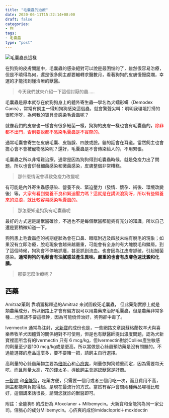 ```yaml
---
title: "毛囊蟲的治療"
date: 2020-06-11T15:22:14+08:00
draft: false
categories:
- 狗
tags:
- 毛囊蟲
type: "post"
---
```


![毛囊蟲長這樣](https://i1.read01.com/SIG=35fn88l/304c4a45337737645a30.jpg)

在狗狗的皮膚問題中，毛囊蟲的感染絕對可以說是最困惱的了，雖然很容易治療，但是不曉得為何，還是很多飼主都要輾轉求醫數月，看著狗狗的皮膚慢慢腐爛，幸運的才能找到懂治療的獸醫。

>今天我們就來介紹一下這個討厭的蟲.....

毛囊蟲是原本就存在於狗狗身上的體外寄生蟲—學名為犬蠕形蟎（Demodex Canis），常常有飼主一得知狗狗感染這個蟲，就會驚聲尖叫：明明我環境打掃的很乾淨呀，為何我的寶貝會感染毛囊蟲呢？

就像我們的皮膚也一樣會有很多細菌一樣，狗狗的皮膚一樣也會有毛囊蟲的，<font color="red">除非都不出門，否則要說都不感染毛囊蟲是不實際的。</font>

通常毛囊會寄生在皮膚毛囊、皮脂腺、四肢或臉。貓的話會在耳道。當然飼主也會擔心會不會被寵物感染呢？還好，毛囊蟲是不會傳染給人的，不用緊張。


毛囊蟲之所以非常難治療，通常是因為狗狗得到毛囊蟲時候，就是免疫力出了問題，所以也會併發細菌感染和黴菌感染，皮膚整個非常糟糕。

>那什麼情況會導致免疫力改變呢


有可能是內外寄生蟲感感染、營養不良、緊迫壓力（發情、懷孕、術後、環境改變後）等。<font color="red">大家有看到營養不良和緊迫壓力嗎？這就是在講流浪狗呀，所以有些領養來的浪浪，就比較容易感染毛囊蟲的。</font>

>那怎麼知道狗狗有毛囊蟲呢

最好的方式還是請獸醫確診，不過也不是每個獸醫都能夠有充分的知識。所以自己還是要稍微知道一下。

狗狗患上毛囊蟲症的初期症狀為會在口鼻、眼眶附近及四肢末端有脫毛的現象；如果沒有立即治療，脫毛現象會越來越嚴重，可能會有全身的有大塊脫毛和鱗屑。到了這個時候，狗狗會不停地抓癢，甚至抓到流血。也會因為江皮膚抓破，引起細菌感染。**通常狗狗的毛髮會有油膩感並產生異味。嚴重的也會有皮膚色速沈澱和化膿。**

>那要怎麼治療呢？

## 西藥
Amitraz藥劑
靠噴灑稀釋過的Amitraz
來試圖殺死毛囊蟲，
但此藥劑實際上就是類農藥成分，所以網路上才會有偏方說可以用農藥來治好毛囊蟲，但是農藥非常多種....也建議不要這樣幹，因為可能僥倖治好，狗狗卻中毒了。


Ivermectin
通常為注射，[犬新寶](https://www.boehringer-ingelheim.tw/heartgard-plus)的成份也是，一些網路文章說蘇格蘭牧羊犬與喜樂蒂牧羊犬因體質的關係絕對不可使用，但是也有獸醫師提出濃度問題，認為犬新寶裡面所含有的Ivermectin 只有 6 mcg/kg，但Ivermectin對於Collies產生敏感的劑量至少要100 mcg/kg或是更高，所以當做是心絲蟲預防藥是沒有問題的。不過能選擇的產品這麼多，要不要賭一把，請飼主自行選擇。




高劑量的心絲蟲藥物主要為[倍脈心](https://www.only4pets.store/products/milbemycin)和[心疥爽](https://www.bayer.com.tw/zh/products/product-portfolio/animal-health/advocate.php)，劑量依狗狗體重而定，因為需要每天吃，而且劑量太高，花的錢太多，導致飼主會誤認獸醫是奸商。



[一錠除](https://www.bravecto.com.tw/products) 和[全能狗](http://nexgard.com.tw/public/spectra)，吃藥方便，只需要一個月或者三個月吃一次，而且費用不高，飼主都能夠負擔得起。是現在最流行的方式。當然有客戶會問兩種藥品哪種比較好，這個講來話很長，請問您就診的獸醫即可。

附註：全能狗S 的成份為 Afoxolaner + Milbemycin。犬新寶和全能狗為同一家公司。倍脈心的成分Milbemycin。心疥爽的成份imidacloprid＋moxidectin